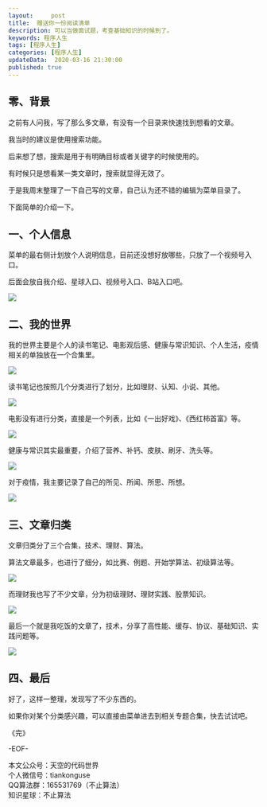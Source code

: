 ```yaml
---   
layout:     post  
title:  赠送你一份阅读清单
description: 可以当做面试题，考查基础知识的时候到了。  
keywords: 程序人生  
tags: [程序人生]    
categories: [程序人生]  
updateData:  2020-03-16 21:30:00  
published: true  
---  
```



## 零、背景  


之前有人问我，写了那么多文章，有没有一个目录来快速找到想看的文章。  


我当时的建议是使用搜索功能。  


后来想了想，搜索是用于有明确目标或者关键字的时候使用的。  


有时候只是想看某一类文章时，搜索就显得无效了。  


于是我周末整理了一下自己写的文章，自己认为还不错的编辑为菜单目录了。  


下面简单的介绍一下。  


## 一、个人信息  


菜单的最右侧计划放个人说明信息，目前还没想好放哪些，只放了一个视频号入口。  


后面会放自我介绍、星球入口、视频号入口、B站入口吧。  


![](//res2020.tiankonguse.com/images/2020/03/16/001.png)  


## 二、我的世界  


我的世界主要是个人的读书笔记、电影观后感、健康与常识知识、个人生活，疫情相关的单独放在一个合集里。  


![](//res2020.tiankonguse.com/images/2020/03/16/002.png)  



读书笔记也按照几个分类进行了划分，比如理财、认知、小说、其他。  


![](//res2020.tiankonguse.com/images/2020/03/16/003.png)  


电影没有进行分类，直接是一个列表，比如《一出好戏》、《西红柿首富》等。  


![](//res2020.tiankonguse.com/images/2020/03/16/004.png)  


健康与常识其实最重要，介绍了营养、补钙、皮肤、刷牙、洗头等。  



![](//res2020.tiankonguse.com/images/2020/03/16/005.png)  



对于疫情，我主要记录了自己的所见、所闻、所思、所想。  


![](//res2020.tiankonguse.com/images/2020/03/16/006.png)  


## 三、文章归类  


文章归类分了三个合集，技术、理财、算法。  


算法文章最多，也进行了细分，如比赛、例题、开始学算法、初级算法等。  



![](//res2020.tiankonguse.com/images/2020/03/16/007.png)  


而理财我也写了不少文章，分为初级理财、理财实践、股票知识。  


![](//res2020.tiankonguse.com/images/2020/03/16/008.png)  


最后一个就是我吃饭的文章了，技术，分享了高性能、缓存、协议、基础知识、实践问题等。  


![](//res2020.tiankonguse.com/images/2020/03/16/009.png)  



## 四、最后  


好了，这样一整理，发现写了不少东西的。  


如果你对某个分类感兴趣，可以直接由菜单进去到相关专题合集，快去试试吧。  



《完》


-EOF-  



本文公众号：天空的代码世界  
个人微信号：tiankonguse  
QQ算法群：165531769（不止算法）  
知识星球：不止算法  

